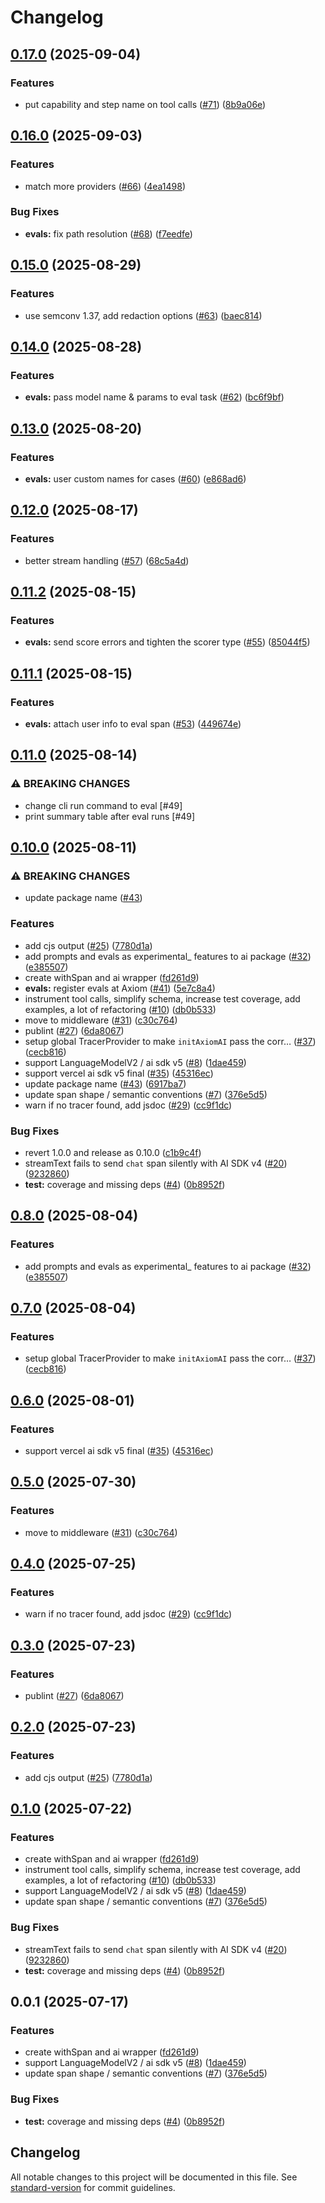 # Changelog

## [0.17.0](https://github.com/axiomhq/ai/compare/axiom-v0.16.0...axiom-v0.17.0) (2025-09-04)


### Features

* put capability and step name on tool calls ([#71](https://github.com/axiomhq/ai/issues/71)) ([8b9a06e](https://github.com/axiomhq/ai/commit/8b9a06e8f5fa791d0616da3c0b95e522d3feebf3))

## [0.16.0](https://github.com/axiomhq/ai/compare/axiom-v0.15.0...axiom-v0.16.0) (2025-09-03)


### Features

* match more providers ([#66](https://github.com/axiomhq/ai/issues/66)) ([4ea1498](https://github.com/axiomhq/ai/commit/4ea14989f80c8ec9b963e34c8be694d643228bfc))


### Bug Fixes

* **evals:** fix path resolution ([#68](https://github.com/axiomhq/ai/issues/68)) ([f7eedfe](https://github.com/axiomhq/ai/commit/f7eedfe226432275436d2f3d89ee2752fb6cc5ef))

## [0.15.0](https://github.com/axiomhq/ai/compare/axiom-v0.14.0...axiom-v0.15.0) (2025-08-29)


### Features

* use semconv 1.37, add redaction options ([#63](https://github.com/axiomhq/ai/issues/63)) ([baec814](https://github.com/axiomhq/ai/commit/baec814311d2a3e97ad1edb4c8ba3b661208720e))

## [0.14.0](https://github.com/axiomhq/ai/compare/axiom-v0.13.0...axiom-v0.14.0) (2025-08-28)


### Features

* **evals:** pass model name & params to eval task ([#62](https://github.com/axiomhq/ai/issues/62)) ([bc6f9bf](https://github.com/axiomhq/ai/commit/bc6f9bfb93c8311414e60ddd3dd822e726798257))

## [0.13.0](https://github.com/axiomhq/ai/compare/axiom-v0.12.0...axiom-v0.13.0) (2025-08-20)


### Features

* **evals:** user custom names for cases ([#60](https://github.com/axiomhq/ai/issues/60)) ([e868ad6](https://github.com/axiomhq/ai/commit/e868ad6156f36ebca1e9ffd1aa69f58e47772ec8))

## [0.12.0](https://github.com/axiomhq/ai/compare/axiom-v0.11.2...axiom-v0.12.0) (2025-08-17)


### Features

* better stream handling ([#57](https://github.com/axiomhq/ai/issues/57)) ([68c5a4d](https://github.com/axiomhq/ai/commit/68c5a4df3cbc1c30ad858817e8592d8a275c4014))

## [0.11.2](https://github.com/axiomhq/ai/compare/axiom-v0.11.1...axiom-v0.11.2) (2025-08-15)


### Features

* **evals:** send score errors and tighten the scorer type ([#55](https://github.com/axiomhq/ai/issues/55)) ([85044f5](https://github.com/axiomhq/ai/commit/85044f529eefe4a767cbb82780dcc3ed869e4723))

## [0.11.1](https://github.com/axiomhq/ai/compare/axiom-v0.11.0...axiom-v0.11.1) (2025-08-15)


### Features

* **evals:** attach user info to eval span ([#53](https://github.com/axiomhq/ai/issues/53)) ([449674e](https://github.com/axiomhq/ai/commit/449674e3a89ca8f0672b0cdbf0e40ab1f1cd1c2a))

## [0.11.0](https://github.com/axiomhq/ai/compare/axiom-v0.10.0...axiom-v0.11.0) (2025-08-14)


### ⚠ BREAKING CHANGES

* change cli run command to eval [#49]
* print summary table after eval runs [#49]

## [0.10.0](https://github.com/axiomhq/ai/compare/axiom-v0.8.0...axiom-v0.10.0) (2025-08-11)


### ⚠ BREAKING CHANGES

* update package name ([#43](https://github.com/axiomhq/ai/issues/43))

### Features

* add cjs output ([#25](https://github.com/axiomhq/ai/issues/25)) ([7780d1a](https://github.com/axiomhq/ai/commit/7780d1a9631054969522a20a16f8f327d2954ebc))
* add prompts and evals as experimental_ features to ai package ([#32](https://github.com/axiomhq/ai/issues/32)) ([e385507](https://github.com/axiomhq/ai/commit/e385507e98472ac62ad98c7545164184ab592868))
* create withSpan and ai wrapper ([fd261d9](https://github.com/axiomhq/ai/commit/fd261d97571e281b59dcab6d52b19162d0c757cd))
* **evals:** register evals at Axiom ([#41](https://github.com/axiomhq/ai/issues/41)) ([5e7c8a4](https://github.com/axiomhq/ai/commit/5e7c8a4f3f94a897cd2ee7d3e7f91b80c3cb5855))
* instrument tool calls, simplify schema, increase test coverage, add examples, a lot of refactoring ([#10](https://github.com/axiomhq/ai/issues/10)) ([db0b533](https://github.com/axiomhq/ai/commit/db0b533b989c2c9b84b78f4b3df00474aaae0473))
* move to middleware ([#31](https://github.com/axiomhq/ai/issues/31)) ([c30c764](https://github.com/axiomhq/ai/commit/c30c764661e347f90fb70ad6a3babd14fbe70040))
* publint ([#27](https://github.com/axiomhq/ai/issues/27)) ([6da8067](https://github.com/axiomhq/ai/commit/6da8067a2e442c5fdca7d10f734a0a0d14765912))
* setup global TracerProvider to make `initAxiomAI` pass the corr… ([#37](https://github.com/axiomhq/ai/issues/37)) ([cecb816](https://github.com/axiomhq/ai/commit/cecb8163dbf390f65030f0181109aef46e7377f1))
* support LanguageModelV2 / ai sdk v5 ([#8](https://github.com/axiomhq/ai/issues/8)) ([1dae459](https://github.com/axiomhq/ai/commit/1dae4591cdc08763bebe01fd8b55ce8bfeb99b3f))
* support vercel ai sdk v5 final ([#35](https://github.com/axiomhq/ai/issues/35)) ([45316ec](https://github.com/axiomhq/ai/commit/45316ec0f88228f5ececdba4a9c99922e65296e1))
* update package name ([#43](https://github.com/axiomhq/ai/issues/43)) ([6917ba7](https://github.com/axiomhq/ai/commit/6917ba7eb5c7c5187149360b3f1dfad923bde322))
* update span shape / semantic conventions ([#7](https://github.com/axiomhq/ai/issues/7)) ([376e5d5](https://github.com/axiomhq/ai/commit/376e5d50b6be48a44d9052b8e99e5e6547d52501))
* warn if no tracer found, add jsdoc ([#29](https://github.com/axiomhq/ai/issues/29)) ([cc9f1dc](https://github.com/axiomhq/ai/commit/cc9f1dcd1ea1298de70c332f4908c4e1dbe5686a))


### Bug Fixes

* revert 1.0.0 and release as 0.10.0 ([c1b9c4f](https://github.com/axiomhq/ai/commit/c1b9c4fadadf06349659476afd62284eb79a9a0f))
* streamText fails to send `chat` span silently with AI SDK v4 ([#20](https://github.com/axiomhq/ai/issues/20)) ([9232860](https://github.com/axiomhq/ai/commit/9232860664580a87e1e55f9b372dca31f18a8f0e))
* **test:** coverage and missing deps ([#4](https://github.com/axiomhq/ai/issues/4)) ([0b8952f](https://github.com/axiomhq/ai/commit/0b8952f095712f2b88abfd7556bff566c6716dd9))

## [0.8.0](https://github.com/axiomhq/ai/compare/ai-v0.7.0...ai-v0.8.0) (2025-08-04)


### Features

* add prompts and evals as experimental_ features to ai package ([#32](https://github.com/axiomhq/ai/issues/32)) ([e385507](https://github.com/axiomhq/ai/commit/e385507e98472ac62ad98c7545164184ab592868))

## [0.7.0](https://github.com/axiomhq/ai/compare/ai-v0.6.0...ai-v0.7.0) (2025-08-04)


### Features

* setup global TracerProvider to make `initAxiomAI` pass the corr… ([#37](https://github.com/axiomhq/ai/issues/37)) ([cecb816](https://github.com/axiomhq/ai/commit/cecb8163dbf390f65030f0181109aef46e7377f1))

## [0.6.0](https://github.com/axiomhq/ai/compare/ai-v0.5.0...ai-v0.6.0) (2025-08-01)


### Features

* support vercel ai sdk v5 final ([#35](https://github.com/axiomhq/ai/issues/35)) ([45316ec](https://github.com/axiomhq/ai/commit/45316ec0f88228f5ececdba4a9c99922e65296e1))

## [0.5.0](https://github.com/axiomhq/ai/compare/ai-v0.4.0...ai-v0.5.0) (2025-07-30)


### Features

* move to middleware ([#31](https://github.com/axiomhq/ai/issues/31)) ([c30c764](https://github.com/axiomhq/ai/commit/c30c764661e347f90fb70ad6a3babd14fbe70040))

## [0.4.0](https://github.com/axiomhq/ai/compare/ai-v0.3.0...ai-v0.4.0) (2025-07-25)


### Features

* warn if no tracer found, add jsdoc ([#29](https://github.com/axiomhq/ai/issues/29)) ([cc9f1dc](https://github.com/axiomhq/ai/commit/cc9f1dcd1ea1298de70c332f4908c4e1dbe5686a))

## [0.3.0](https://github.com/axiomhq/ai/compare/ai-v0.2.0...ai-v0.3.0) (2025-07-23)


### Features

* publint ([#27](https://github.com/axiomhq/ai/issues/27)) ([6da8067](https://github.com/axiomhq/ai/commit/6da8067a2e442c5fdca7d10f734a0a0d14765912))

## [0.2.0](https://github.com/axiomhq/ai/compare/ai-v0.1.0...ai-v0.2.0) (2025-07-23)


### Features

* add cjs output ([#25](https://github.com/axiomhq/ai/issues/25)) ([7780d1a](https://github.com/axiomhq/ai/commit/7780d1a9631054969522a20a16f8f327d2954ebc))

## [0.1.0](https://github.com/axiomhq/ai/compare/ai-v0.0.2...ai-v0.1.0) (2025-07-22)


### Features

* create withSpan and ai wrapper ([fd261d9](https://github.com/axiomhq/ai/commit/fd261d97571e281b59dcab6d52b19162d0c757cd))
* instrument tool calls, simplify schema, increase test coverage, add examples, a lot of refactoring ([#10](https://github.com/axiomhq/ai/issues/10)) ([db0b533](https://github.com/axiomhq/ai/commit/db0b533b989c2c9b84b78f4b3df00474aaae0473))
* support LanguageModelV2 / ai sdk v5 ([#8](https://github.com/axiomhq/ai/issues/8)) ([1dae459](https://github.com/axiomhq/ai/commit/1dae4591cdc08763bebe01fd8b55ce8bfeb99b3f))
* update span shape / semantic conventions ([#7](https://github.com/axiomhq/ai/issues/7)) ([376e5d5](https://github.com/axiomhq/ai/commit/376e5d50b6be48a44d9052b8e99e5e6547d52501))


### Bug Fixes

* streamText fails to send `chat` span silently with AI SDK v4 ([#20](https://github.com/axiomhq/ai/issues/20)) ([9232860](https://github.com/axiomhq/ai/commit/9232860664580a87e1e55f9b372dca31f18a8f0e))
* **test:** coverage and missing deps ([#4](https://github.com/axiomhq/ai/issues/4)) ([0b8952f](https://github.com/axiomhq/ai/commit/0b8952f095712f2b88abfd7556bff566c6716dd9))

## 0.0.1 (2025-07-17)


### Features

* create withSpan and ai wrapper ([fd261d9](https://github.com/axiomhq/ai/commit/fd261d97571e281b59dcab6d52b19162d0c757cd))
* support LanguageModelV2 / ai sdk v5 ([#8](https://github.com/axiomhq/ai/issues/8)) ([1dae459](https://github.com/axiomhq/ai/commit/1dae4591cdc08763bebe01fd8b55ce8bfeb99b3f))
* update span shape / semantic conventions ([#7](https://github.com/axiomhq/ai/issues/7)) ([376e5d5](https://github.com/axiomhq/ai/commit/376e5d50b6be48a44d9052b8e99e5e6547d52501))


### Bug Fixes

* **test:** coverage and missing deps ([#4](https://github.com/axiomhq/ai/issues/4)) ([0b8952f](https://github.com/axiomhq/ai/commit/0b8952f095712f2b88abfd7556bff566c6716dd9))

## Changelog

All notable changes to this project will be documented in this file. See [standard-version](https://github.com/conventional-changelog/standard-version) for commit guidelines.
